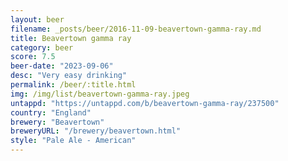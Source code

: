 ```yaml
---
layout: beer
filename: _posts/beer/2016-11-09-beavertown-gamma-ray.md
title: Beavertown gamma ray
category: beer
score: 7.5
beer-date: "2023-09-06"
desc: "Very easy drinking"
permalink: /beer/:title.html
img: /img/list/beavertown-gamma-ray.jpeg
untappd: "https://untappd.com/b/beavertown-gamma-ray/237500"
country: "England"
brewery: "Beavertown"
breweryURL: "/brewery/beavertown.html"
style: "Pale Ale - American"
---
```

